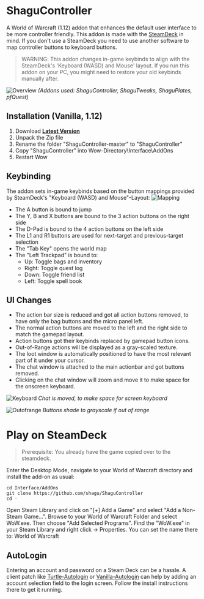 # ShaguController

A World of Warcraft (1.12) addon that enhances the default user interface to be more controller friendly. This addon is made with the [SteamDeck](https://www.steamdeck.com/en/) in mind. If you don't use a SteamDeck you need to use another software to map controller buttons to keyboard buttons.

> WARNING: This addon changes in-game keybinds to align with the SteamDeck's 'Keyboard (WASD) and Mouse' layout. If you run this addon on your PC, you might need to restore your old keybinds manually after.

![Overview](screenshots/overview.jpg)
*(Addons used: ShaguController, ShaguTweaks, ShaguPlates, pfQuest)*

## Installation (Vanilla, 1.12)
1. Download **[Latest Version](https://github.com/shagu/ShaguController/archive/master.zip)**
2. Unpack the Zip file
3. Rename the folder "ShaguController-master" to "ShaguController"
4. Copy "ShaguController" into Wow-Directory\Interface\AddOns
5. Restart Wow

## Keybinding

The addon sets in-game keybinds based on the button mappings provided by SteamDeck's "Keyboard (WASD) and Mouse"-Layout:
![Mapping](screenshots/mapping.jpg)

* The A button is bound to jump
* The Y, B and X buttons are bound to the 3 action buttons on the right side
* The D-Pad is bound to the 4 action buttons on the left side
* The L1 and R1 buttons are used for next-target and previous-target selection
* The "Tab Key" opens the world map
* The "Left Trackpad" is bound to:
  - Up: Toggle bags and inventory
  - Right: Toggle quest log
  - Down: Toggle friend list
  - Left: Toggle spell book

## UI Changes

* The action bar size is reduced and got all action buttons removed, to have only the
bag buttons and the micro panel left.
* The normal action buttons are moved to the left and the right side
to match the gamepad layout.
* Action buttons got their keybinds replaced by gamepad button icons.
* Out-of-Range actions will be displayed as a gray-scaled texture.
* The loot window is automatically positioned to have the most relevant part of it under your cursor.
* The chat window is attached to the main actionbar and got buttons removed.
* Clicking on the chat window will zoom and move it to make space for the onscreen keyboard.

![Keyboard](screenshots/keyboard.jpg)
*Chat is moved, to make space for screen keyboard*

![Outofrange](screenshots/outofrange.jpg)
*Buttons shade to grayscale if out of range*

# Play on SteamDeck

> Prerequisite: You already have the game copied over to the steamdeck.

Enter the Desktop Mode, navigate to your World of Warcraft directory and install the add-on as usual:

    cd Interface/AddOns
    git clone https://github.com/shagu/ShaguController
    cd -

Open Steam Library and click on "[+] Add a Game" and select "Add a Non-Steam Game...".
Browse to your World of Warcraft Folder and select WoW.exe. Then choose "Add Selected Programs".
Find the "WoW.exe" in your Steam Library and right click -> Properties. You can set the name there to: World of Warcraft

## AutoLogin

Entering an account and password on a Steam Deck can be a hassle. A client patch like [Turtle-Autologin](https://github.com/Haaxor1689/turtle-autologin) or
[Vanilla-Autologin](https://github.com/Haaxor1689/vanilla-autologin) can help by adding an account selection field to the login screen.
Follow the install instructions there to get it running.